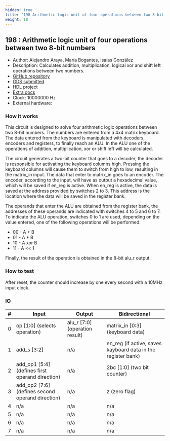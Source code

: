 ```yaml
---
hidden: true
title: "198 Arithmetic logic unit of four operations between two 8-bit numbers"
weight: 18
---
```


## 198 : Arithmetic logic unit of four operations between two 8-bit numbers

* Author: Alejandro Araya, María Bogantes, Isaías González
* Description: Calculates addition, multiplication, logical xor and shift left operations between two numbers.
* [GitHub repository](https://github.com/Iosaias/VLSI_Bootcamp)
* [GDS submitted](https://github.com/Iosaias/VLSI_Bootcamp/actions/runs/6080339506)
* HDL project
* [Extra docs]()
* Clock: 10000000 Hz
* External hardware: 



### How it works

This circuit is designed to solve four arithmetic logic operations between two 8-bit numbers.
The numbers are entered from a 4x4 matrix keyboard. The data entered from the keyboard is manipulated
with decoders, encoders and registers, to finally reach an ALU. In the ALU one of the operations of
addition, multiplication, xor or shift left will be calculated.

The circuit generates a two-bit counter that goes to a decoder, the decoder is
responsible for activating the keyboard columns high. Pressing the keyboard columns
will cause them to switch from high to low, resulting in the matrix_in input. The data
that enter to matrix_in goes to an encoder. The encoder, according to the input, will have
as output a hexadecimal value, which will be saved if en_reg is active. When en_reg is active,
the data is saved at the address provided by switches 2 to 3. This address is the location where
the data will be saved in the register bank.

The operands that enter the ALU are obtained from the register bank, the addresses of these operands
are indicated with switches 4 to 5 and 6 to 7. To indicate the ALU operation, switches 0 to 1 are used,
depending on the value entered, one of the following operations will be performed:

- 00 - A + B
- 01 - A * B
- 10 - A xor B
- 11 - A << 1

Finally, the result of the operation is obtained in the 8-bit alu_r output.


### How to test

After reset, the counter should increase by one every second with a 10MHz input clock.


### IO

| # | Input        | Output       | Bidirectional      |
|---|--------------|--------------| -------------------|
| 0 | op [1:0] (selects operation)  | alu_r [7:0] (operation result) | matrix_in [0:3] (keyboard data) |
| 1 | add_s [3:2]  | n/a | en_reg (if active, saves kayboard data in the register bank) |
| 2 | add_op1 [5:4] (defines first operand direction)  | n/a | 2bc [1:0] (two bit counter) |
| 3 | add_op2 [7:6] (defines second operand direction)  | n/a | z (zero flag) |
| 4 | n/a  | n/a | n/a |
| 5 | n/a  | n/a | n/a |
| 6 | n/a  | n/a | n/a |
| 7 | n/a  | n/a | n/a |
